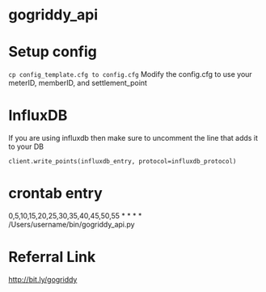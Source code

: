 # gogriddy_api

# Setup config
```cp config_template.cfg to config.cfg```
Modify the config.cfg to use your meterID, memberID, and settlement_point

# InfluxDB
If you are using influxdb then make sure to uncomment the line that adds it to your DB

```client.write_points(influxdb_entry, protocol=influxdb_protocol)```

# crontab entry
0,5,10,15,20,25,30,35,40,45,50,55 * * * * /Users/username/bin/gogriddy_api.py

# Referral Link
http://bit.ly/gogriddy
